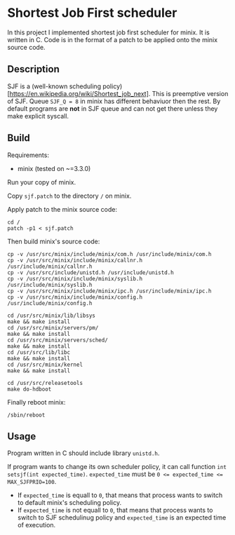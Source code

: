 # Shortest Job First scheduler
In this project I implemented shortest job first scheduler for minix. It is written in C. Code is in the format of a patch to be applied onto the minix source code.

## Description
SJF is a (well-known scheduling policy)[https://en.wikipedia.org/wiki/Shortest_job_next]. This is preemptive version of SJF. Queue `SJF_Q = 8` in minix has different behaviuor then the rest. By default programs are **not** in SJF queue and can not get there unless they make explicit syscall.

## Build
Requirements:

* minix (tested on ~=3.3.0)

Run your copy of minix.

Copy `sjf.patch` to the directory `/` on minix.

Apply patch to the minix source code:

```
cd /
patch -p1 < sjf.patch
```

Then build minix's source code:

```
cp -v /usr/src/minix/include/minix/com.h /usr/include/minix/com.h
cp -v /usr/src/minix/include/minix/callnr.h /usr/include/minix/callnr.h
cp -v /usr/src/include/unistd.h /usr/include/unistd.h
cp -v /usr/src/minix/include/minix/syslib.h /usr/include/minix/syslib.h
cp -v /usr/src/minix/include/minix/ipc.h /usr/include/minix/ipc.h
cp -v /usr/src/minix/include/minix/config.h /usr/include/minix/config.h

cd /usr/src/minix/lib/libsys
make && make install
cd /usr/src/minix/servers/pm/
make && make install
cd /usr/src/minix/servers/sched/
make && make install
cd /usr/src/lib/libc
make && make install
cd /usr/src/minix/kernel
make && make install

cd /usr/src/releasetools
make do-hdboot
```

Finally reboot minix:

```
/sbin/reboot
```

## Usage

Program written in C should include library `unistd.h`.

If program wants to change its own scheduler policy, it can call function `int setsjf(int expected_time)`. `expected_time` must be `0 <= expected_time <= MAX_SJFPRIO=100`.

* If `expected_time` is equall to `0`, that means that process wants to switch to default minix's scheduling policy.
* If `expected_time` is not equall to `0`, that means that process wants to switch to SJF schedulinug policy and `expected_time` is an expected time of execution.
